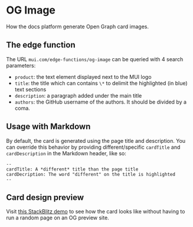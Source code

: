 # OG Image

<p class="description">How the docs platform generate Open Graph card images.</p>

## The edge function

The URL `mui.com/edge-functions/og-image` can be queried with 4 search parameters:

- `product`: the text element displayed next to the MUI logo
- `title`: the title which can contains `\*` to delimit the highlighted (in blue) text sections
- `description`: a paragraph added under the main title
- `authors`: the GitHub username of the authors. It should be divided by a coma.

## Usage with Markdown

By default, the card is generated using the page title and description.
You can override this behavior by providing different/specific `cardTitle` and `cardDescription` in the Markdown header, like so:

```markup
--
cardTitle: A *different* title than the page title
cardDecription: The word "different" on the title is highlighted
--
```

## Card design preview

Visit [this StackBlitz demo](https://stackblitz.com/edit/vitejs-vite-ukeejd?file=src%2FApp.tsx) to see how the card looks like without having to run a random page on an OG preview site.

